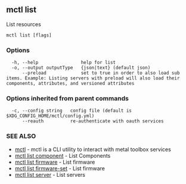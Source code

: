 [Auto generated by spf13/cobra]: <>

## mctl list

List resources

```
mctl list [flags]
```

### Options

```
  -h, --help                help for list
  -o, --output outputType   {json|text} (default json)
      --preload             set to true in order to also load sub items. Example: Listing servers with preload will also load their components, attributes, and versioned attributes
```

### Options inherited from parent commands

```
  -c, --config string   config file (default is $XDG_CONFIG_HOME/mctl/config.yml)
      --reauth          re-authenticate with oauth services
```

### SEE ALSO

* [mctl](mctl.md)	 - mctl is a CLI utility to interact with metal toolbox services
* [mctl list component](mctl_list_component.md)	 - List Components
* [mctl list firmware](mctl_list_firmware.md)	 - List firmware
* [mctl list firmware-set](mctl_list_firmware-set.md)	 - List firmware
* [mctl list server](mctl_list_server.md)	 - List servers

